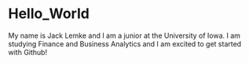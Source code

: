 # Hello_World 

My name is Jack Lemke and I am a junior at the University of Iowa. I am studying Finance and Business Analytics and I am excited to get started with Github!
